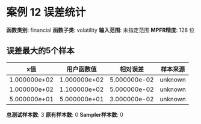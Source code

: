 # 案例 12 误差统计

**函数类别**: financial
**函数子类**: volatility
**输入范围**: 未指定范围
**MPFR精度**: 128 位

## 误差最大的5个样本

| x值 | 用户函数值 | 相对误差 | 样本来源 |
|-----|-----------|----------|----------|
| 1.000000e+02 | 1.000000e+02 | 5.000000e-02 | unknown |
| 1.000000e+02 | 1.100000e+02 | 5.000000e-02 | unknown |
| 5.000000e+01 | 5.000000e+01 | 3.000000e-02 | unknown |

**总测试样本数**: 3
**原有样本数**: 0
**Sampler样本数**: 0
